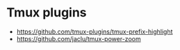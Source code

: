 # Tmux plugins

- <https://github.com/tmux-plugins/tmux-prefix-highlight>
- <https://github.com/jaclu/tmux-power-zoom>
